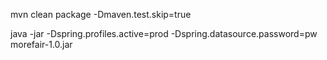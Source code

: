 mvn clean package -Dmaven.test.skip=true

java -jar -Dspring.profiles.active=prod -Dspring.datasource.password=pw morefair-1.0.jar
